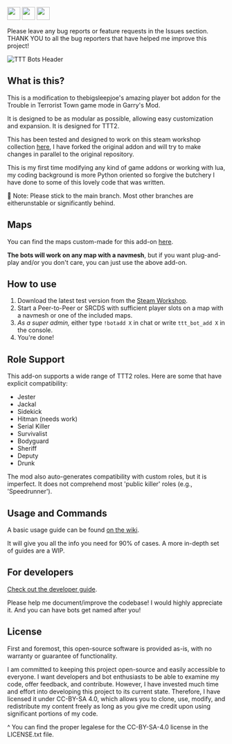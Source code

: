 <img src="https://forthebadge.com/images/badges/cc-by-sa.svg" height=30px> <img src="https://forthebadge.com/images/badges/works-on-my-machine.svg" height=30px> <img src="https://forthebadge.com/images/badges/built-with-love.svg" height=30px>

Please leave any bug reports or feature requests in the Issues section. THANK YOU to all the bug reporters that have helped me improve this project!

![TTT Bots Header](tttbots-banner2.png)

## What is this?

This is a modification to thebigsleepjoe's amazing player bot addon for the Trouble in Terrorist Town game mode in Garry's Mod.

It is designed to be as modular as possible, allowing easy customization and expansion. It is designed for TTT2.

This has been tested and designed to work on this steam workshop collection [here](https://steamcommunity.com/sharedfiles/filedetails/?id=3317752676), I have forked the original addon and will try to make changes in parallel to the original repository.

This is my first time modifying any kind of game addons or working with lua, my coding background is more Python oriented so forgive the butchery I have done to some of this lovely code that was written.

📝 Note: Please stick to the main branch. Most other branches are eitherunstable or significantly behind.

## Maps

You can find the maps custom-made for this add-on [here](https://www.github.com/thebigsleepjoe/TTT-Bots-2-Maps).

**The bots will work on any map with a navmesh**, but if you want plug-and-play and/or you don't care, you can just use the above add-on.

## How to use

1. Download the latest test version from the [Steam Workshop](https://steamcommunity.com/sharedfiles/filedetails/?id=3306701540).
2. Start a Peer-to-Peer or SRCDS with sufficient player slots on a map with a navmesh or one of the included maps.
3. *As a super admin,* either type `!botadd X` in chat or write `ttt_bot_add X` in the console.
4. You're done!

## Role Support

This add-on supports a wide range of TTT2 roles. Here are some that have explicit compatibility:

* Jester
* Jackal
* Sidekick
* Hitman (needs work)
* Serial Killer
* Survivalist
* Bodyguard
* Sheriff
* Deputy
* Drunk

The mod also auto-generates compatibility with custom roles, but it is imperfect. It does not comprehend most 'public killer' roles (e.g., 'Speedrunner').

## Usage and Commands

A basic usage guide can be found [on the wiki](https://github.com/thebigsleepjoe/TTT-Bots-2/wiki/Basic-Usage-Guide).

It will give you all the info you need for 90% of cases. A more in-depth set of guides are a WIP.

## For developers

[Check out the developer guide](https://github.com/thebigsleepjoe/TTT-Bots-2/wiki/Developer-Guide).

Please help me document/improve the codebase! I would highly appreciate it. And you can have bots get named after you!

## License

First and foremost, this open-source software is provided as-is, with no warranty or guarantee of functionality.

I am committed to keeping this project open-source and easily accessible to everyone. I want developers and bot enthusiasts to be able to examine my code, offer feedback, and contribute. However, I have invested much time and effort into developing this project to its current state. Therefore, I have licensed it under CC-BY-SA 4.0, which allows you to clone, use, modify, and redistribute my content freely as long as you give me credit upon using significant portions of my code.

^ You can find the proper legalese for the CC-BY-SA-4.0 license in the LICENSE.txt file.
